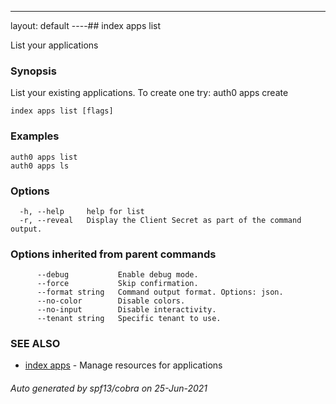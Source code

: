 ---
layout: default
----## index apps list

List your applications

### Synopsis

List your existing applications. To create one try:
auth0 apps create

```
index apps list [flags]
```

### Examples

```
auth0 apps list
auth0 apps ls
```

### Options

```
  -h, --help     help for list
  -r, --reveal   Display the Client Secret as part of the command output.
```

### Options inherited from parent commands

```
      --debug           Enable debug mode.
      --force           Skip confirmation.
      --format string   Command output format. Options: json.
      --no-color        Disable colors.
      --no-input        Disable interactivity.
      --tenant string   Specific tenant to use.
```

### SEE ALSO

* [index apps](index_apps.md)	 - Manage resources for applications

###### Auto generated by spf13/cobra on 25-Jun-2021
